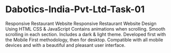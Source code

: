 # Dabotics-India-Pvt-Ltd-Task-01
Responsive Restaurant Website Responsive Restaurant Website Design Using HTML CSS &amp; JavaScript Contains animations when scrolling. Smooth scrolling in each section. Includes a dark &amp; light theme. Developed first with the Mobile First methodology, then for desktop. Compatible with all mobile devices and with a beautiful and pleasant user interface.
